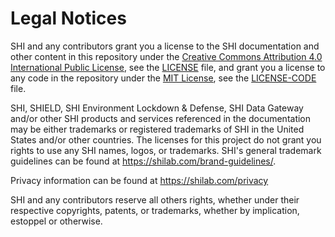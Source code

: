 # Legal Notices

SHI and any contributors grant you a license to the SHI documentation and other content
in this repository under the [Creative Commons Attribution 4.0 International Public License](https://creativecommons.org/licenses/by/4.0/legalcode),
see the [LICENSE](LICENSE) file, and grant you a license to any code in the repository under the [MIT License](https://opensource.org/licenses/MIT), see the
[LICENSE-CODE](LICENSE-CODE) file.

SHI, SHIELD, SHI Environment Lockdown & Defense, SHI Data Gateway and/or other SHI products and services referenced in the documentation
may be either trademarks or registered trademarks of SHI in the United States and/or other countries.
The licenses for this project do not grant you rights to use any SHI names, logos, or trademarks.
SHI's general trademark guidelines can be found at <https://shilab.com/brand-guidelines/>.

Privacy information can be found at <https://shilab.com/privacy>

SHI and any contributors reserve all others rights, whether under their respective copyrights, patents,
or trademarks, whether by implication, estoppel or otherwise.
